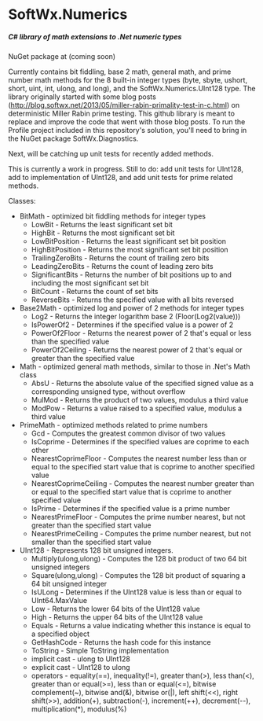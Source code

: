# SoftWx.Numerics
##### C# library of math extensions to .Net numeric types
NuGet package at (coming soon)

Currently contains bit fiddling, base 2 math, general math, and prime number math methods for the 8 built-in integer types (byte, sbyte, ushort, short, uint, int, ulong, and long), and the SoftWx.Numerics.UInt128 type. The library originally started with some blog posts (http://blog.softwx.net/2013/05/miller-rabin-primality-test-in-c.html) on deterministic Miller Rabin prime testing.
This github library is meant to replace and improve the code that went with those blog posts. To run the Profile project included in this repository's solution, you'll need to bring in the NuGet package SoftWx.Diagnostics.

Next, will be catching up unit tests for recently added methods.

This is currently a work in progress. Still to do: add unit tests for UInt128, add to implementation of UInt128, and add unit tests for prime related methods.

Classes:
* BitMath - optimized bit fiddling methods for integer types
  * LowBit - Returns the least significant set bit
  * HighBit - Returns the most significant set bit
  * LowBitPosition - Returns the least significant set bit position
  * HighBitPosition - Returns the most significant set bit position
  * TrailingZeroBits - Returns the count of trailing zero bits
  * LeadingZeroBits - Returns the count of leading zero bits
  * SignificantBits - Returns the number of bit positions up to and including the most significant set bit
  * BitCount - Returns the count of set bits
  * ReverseBits - Returns the specified value with all bits reversed
* Base2Math - optimized log and power of 2 methods for integer types 
  * Log2 - Returns the integer logarithm base 2 (Floor(Log2(value)))
  * IsPowerOf2 - Determines if the specified value is a power of 2
  * PowerOf2Floor - Returns the nearest power of 2 that's equal or less than the specified value
  * PowerOf2Ceiling - Returns the nearest power of 2 that's equal or greater than the specified value
* Math - optimized general math methods, similar to those in .Net's Math class
  * AbsU - Returns the absolute value of the specified signed value as a corresponding unsigned type, without overflow
  * MulMod - Returns the product of two values, modulus a third value
  * ModPow - Returns a value raised to a specified value, modulus a third value
* PrimeMath - optimized methods related to prime numbers
  * Gcd - Computes the greatest common divisor of two values
  * IsCoprime - Determines if the specified values are coprime to each other
  * NearestCoprimeFloor - Computes the nearest number less than or equal to the specified start value that is coprime to another specified value
  * NearestCoprimeCeiling - Computes the nearest number greater than or equal to the specified start value that is coprime to another specified value
  * IsPrime - Determines if the specified value is a prime number
  * NearestPrimeFloor - Computes the prime number nearest, but not greater than the specified start value
  * NearestPrimeCeiling - Computes the prime number nearest, but not smaller than the specified start value
* UInt128 - Represents 128 bit unsigned integers.
  * Multiply(ulong,ulong) - Computes the 128 bit product of two 64 bit unsigned integers
  * Square(ulong,ulong) - Computes the 128 bit product of squaring a 64 bit unsigned integer
  * IsULong - Determines if the UInt128 value is less than or equal to UInt64.MaxValue
  * Low - Returns the lower 64 bits of the UInt128 value
  * High - Returns the upper 64 bits of the UInt128 value
  * Equals - Returns a value indicating whether this instance is equal to a specified object
  * GetHashCode - Returns the hash code for this instance
  * ToString - Simple ToString implementation
  * implicit cast - ulong to UInt128
  * explicit cast - UInt128 to ulong
  * operators - equality(==), inequality(!=), greater than(>), less than(<), greater than or equal(>=), less than or equal(<=), bitwise complement(~), bitwise and(&), bitwise or(|), left shift(<<), right shift(>>), addition(+), subtraction(-), increment(++), decrement(--), multiplication(*), modulus(%)
  